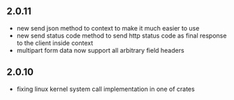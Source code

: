 ## 2.0.11
 - new send json method to context to make it much easier to use
 - new send status code method to send http status code as final response to the client inside context
 - multipart form data now support all arbitrary field headers 
## 2.0.10 
 - fixing linux kernel system call implementation in one of crates